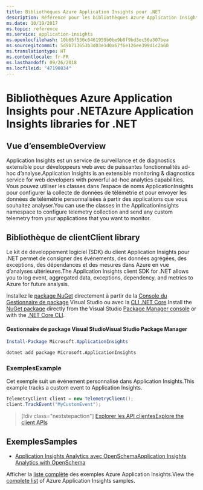 ```yaml
---
title: Bibliothèques Azure Application Insights pour .NET
description: Référence pour les bibliothèques Azure Application Insights pour .NET
ms.date: 10/19/2017
ms.topic: reference
ms.service: application-insights
ms.openlocfilehash: 10b65f536c6461959b0be9b8f9bd3ec56a307bea
ms.sourcegitcommit: 5d9b713653b3d03e1d0a67f6e126ee399d1c2a60
ms.translationtype: HT
ms.contentlocale: fr-FR
ms.lasthandoff: 09/26/2018
ms.locfileid: "47190834"
---
```

# <a name="azure-application-insights-libraries-for-net"></a><span data-ttu-id="16d88-103">Bibliothèques Azure Application Insights pour .NET</span><span class="sxs-lookup"><span data-stu-id="16d88-103">Azure Application Insights libraries for .NET</span></span>

## <a name="overview"></a><span data-ttu-id="16d88-104">Vue d’ensemble</span><span class="sxs-lookup"><span data-stu-id="16d88-104">Overview</span></span>

<span data-ttu-id="16d88-105">Application Insights est un service de surveillance et de diagnostics extensible pour développeurs web avec de puissantes fonctionnalités ad-hoc d’analyse.</span><span class="sxs-lookup"><span data-stu-id="16d88-105">Application Insights is an extensible monitoring & diagnostics service for web developers with powerful ad-hoc analytics capabilities.</span></span> <span data-ttu-id="16d88-106">Vous pouvez utiliser les classes dans l’espace de noms ApplicationInsights pour configurer la collecte de données de télémétrie et pour envoyer les données de télémétrie personnalisées à partir des applications que vous souhaitez analyser.</span><span class="sxs-lookup"><span data-stu-id="16d88-106">You can use the classes in the ApplicationInsights namespace to configure telemetry collection and send any custom telemetry from your applications that you want to monitor.</span></span>

## <a name="client-library"></a><span data-ttu-id="16d88-107">Bibliothèque de client</span><span class="sxs-lookup"><span data-stu-id="16d88-107">Client library</span></span>

<span data-ttu-id="16d88-108">Le kit de développement logiciel (SDK) du client Application Insights pour .NET permet de consigner des événements, des données agrégées, des exceptions, des dépendances et des mesures dans Azure en vue d’analyses ultérieures.</span><span class="sxs-lookup"><span data-stu-id="16d88-108">The Application Insights client SDK for .NET allows you to log event, aggregated data, exceptions, dependency, and metrics to Azure for future analysis.</span></span>

<span data-ttu-id="16d88-109">Installez le [package NuGet](https://www.nuget.org/packages/Microsoft.ApplicationInsights ) directement à partir de la [Console du Gestionnaire de package][PackageManager] Visual Studio ou avec la [CLI .NET Core][DotNetCLI].</span><span class="sxs-lookup"><span data-stu-id="16d88-109">Install the [NuGet package](https://www.nuget.org/packages/Microsoft.ApplicationInsights ) directly from the Visual Studio [Package Manager console][PackageManager] or with the [.NET Core CLI][DotNetCLI].</span></span>

#### <a name="visual-studio-package-manager"></a><span data-ttu-id="16d88-110">Gestionnaire de package Visual Studio</span><span class="sxs-lookup"><span data-stu-id="16d88-110">Visual Studio Package Manager</span></span>

```powershell
Install-Package Microsoft.ApplicationInsights 
```

```bash
dotnet add package Microsoft.ApplicationInsights 
```

### <a name="example"></a><span data-ttu-id="16d88-111">Exemples</span><span class="sxs-lookup"><span data-stu-id="16d88-111">Example</span></span>

<span data-ttu-id="16d88-112">Cet exemple suit un événement personnalisé dans Application Insights.</span><span class="sxs-lookup"><span data-stu-id="16d88-112">This example tracks a custom event to Application Insights.</span></span>

```csharp
TelemetryClient client = new TelemetryClient();
client.TrackEvent("MyCustomEvent");
```

> [!div class="nextstepaction"]
> [<span data-ttu-id="16d88-113">Explorer les API clientes</span><span class="sxs-lookup"><span data-stu-id="16d88-113">Explore the client APIs</span></span>](/dotnet/api/overview/azure/insights/client)



## <a name="samples"></a><span data-ttu-id="16d88-114">Exemples</span><span class="sxs-lookup"><span data-stu-id="16d88-114">Samples</span></span>

- [<span data-ttu-id="16d88-115">Application Insights Analytics avec OpenSchema</span><span class="sxs-lookup"><span data-stu-id="16d88-115">Application Insights Analytics with OpenSchema</span></span>](https://azure.microsoft.com/resources/samples/guidance-appinsights-openschema/)

<span data-ttu-id="16d88-116">Afficher la [liste complète](https://azure.microsoft.com/resources/samples/?service=application-insights&platform=dotnet) des exemples Azure Application Insights.</span><span class="sxs-lookup"><span data-stu-id="16d88-116">View the [complete list](https://azure.microsoft.com/resources/samples/?service=application-insights&platform=dotnet) of Azure Application Insights samples.</span></span>

[PackageManager]: https://docs.microsoft.com/nuget/tools/package-manager-console
[DotNetCLI]: https://docs.microsoft.com/dotnet/core/tools/dotnet-add-package
